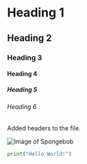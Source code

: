 # Heading 1
## Heading 2
### Heading 3
#### Heading 4
##### Heading 5
###### Heading 6


Added headers to the file.

![Image of Spongebob](https://static.wikia.nocookie.net/cartoons/images/e/ed/Profile_-_SpongeBob_SquarePants.png/revision/latest?cb=20240420115914)

``` python
print("Hello World!")
```
